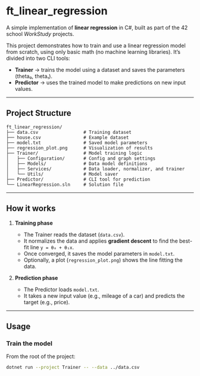 # ft_linear_regression

A simple implementation of **linear regression** in C#, built as part of the 42 school *WorkStudy* projects.

This project demonstrates how to train and use a linear regression model from scratch, using only basic math (no machine learning libraries). It’s divided into two CLI tools:

- **Trainer** → trains the model using a dataset and saves the parameters (theta₀, theta₁).
- **Predictor** → uses the trained model to make predictions on new input values.

---

## Project Structure

```
ft_linear_regression/
├── data.csv                 # Training dataset
├── house.csv                # Example dataset
├── model.txt                # Saved model parameters
├── regression_plot.png      # Visualization of results
├── Trainer/                 # Model training logic
│   ├── Configuration/       # Config and graph settings
│   ├── Models/              # Data model definitions
│   ├── Services/            # Data loader, normalizer, and trainer
│   └── Utils/               # Model saver
├── Predictor/               # CLI tool for prediction
└── LinearRegression.sln     # Solution file
```

---

## How it works

1. **Training phase**
   - The Trainer reads the dataset (`data.csv`).
   - It normalizes the data and applies **gradient descent** to find the best-fit line `y = θ₀ + θ₁x`.
   - Once converged, it saves the model parameters in `model.txt`.
   - Optionally, a plot (`regression_plot.png`) shows the line fitting the data.

2. **Prediction phase**
   - The Predictor loads `model.txt`.
   - It takes a new input value (e.g., mileage of a car) and predicts the target (e.g., price).

---

## Usage

### Train the model

From the root of the project:
```bash
dotnet run --project Trainer -- --data ../data.csv
